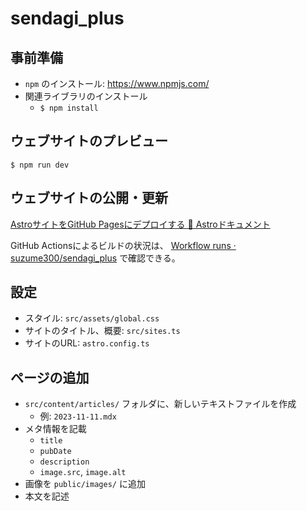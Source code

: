 # sendagi_plus

## 事前準備

- `npm` のインストール: https://www.npmjs.com/
- 関連ライブラリのインストール
  - `$ npm install`

## ウェブサイトのプレビュー

```
$ npm run dev
```

## ウェブサイトの公開・更新

[AstroサイトをGitHub Pagesにデプロイする 🚀 Astroドキュメント](https://docs.astro.build/ja/guides/deploy/github/)

GitHub Actionsによるビルドの状況は、 [Workflow runs · suzume300/sendagi_plus](https://github.com/suzume300/sendagi_plus/actions) で確認できる。

## 設定

- スタイル: `src/assets/global.css`
- サイトのタイトル、概要: `src/sites.ts`
- サイトのURL: `astro.config.ts`

## ページの追加

- `src/content/articles/` フォルダに、新しいテキストファイルを作成
  - 例: `2023-11-11.mdx`
- メタ情報を記載
  - `title`
  - `pubDate`
  - `description`
  - `image.src`, `image.alt`
- 画像を `public/images/` に追加
- 本文を記述
